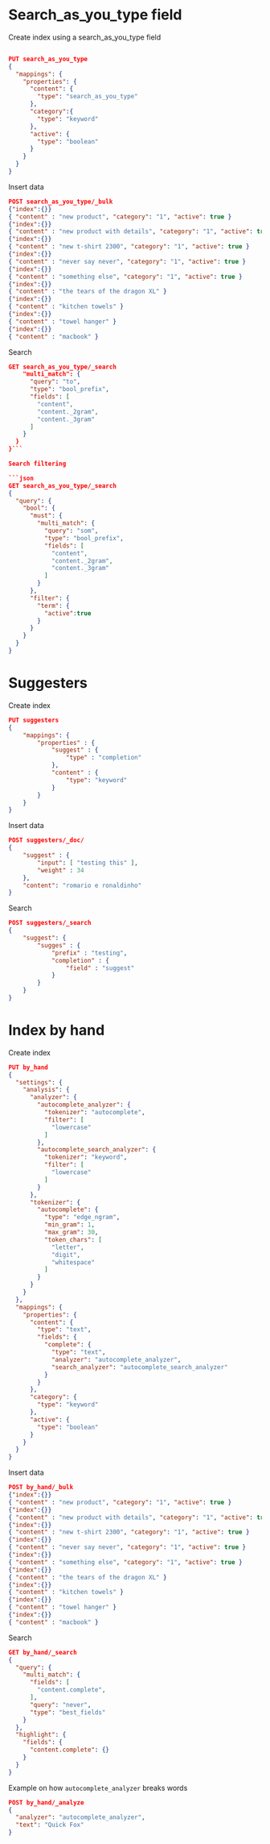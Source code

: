 # Search_as_you_type field

Create index using a search_as_you_type field

```json

PUT search_as_you_type
{
  "mappings": {
    "properties": {
      "content": {
        "type": "search_as_you_type"
      },
      "category":{
        "type": "keyword"
      },
      "active": {
        "type": "boolean"
      }
    }
  }
}
```

Insert data

```json
POST search_as_you_type/_bulk
{"index":{}}
{ "content" : "new product", "category": "1", "active": true }
{"index":{}}
{ "content" : "new product with details", "category": "1", "active": true }
{"index":{}}
{ "content" : "new t-shirt 2300", "category": "1", "active": true }
{"index":{}}
{ "content" : "never say never", "category": "1", "active": true }
{"index":{}}
{ "content" : "something else", "category": "1", "active": true }
{"index":{}}
{ "content" : "the tears of the dragon XL" }
{"index":{}}
{ "content" : "kitchen towels" }
{"index":{}}
{ "content" : "towel hanger" }
{"index":{}}
{ "content" : "macbook" }
```

Search

```json
GET search_as_you_type/_search
    "multi_match": {
      "query": "to",
      "type": "bool_prefix",
      "fields": [
        "content",
        "content._2gram",
        "content._3gram"
      ]
    }
  }
}```

Search filtering

```json
GET search_as_you_type/_search
{
  "query": {
    "bool": {
      "must": {
        "multi_match": {
          "query": "som",
          "type": "bool_prefix",
          "fields": [
            "content",
            "content._2gram",
            "content._3gram"
          ]
        }
      },
      "filter": {
        "term": {
          "active":true 
        }
      }
    }
  }
}    
```

# Suggesters

Create index

```json
PUT suggesters
{
    "mappings": {
        "properties" : {
            "suggest" : {
                "type" : "completion"
            },
            "content" : {
                "type": "keyword"
            }
        }
    }
}
```

Insert data

```json
POST suggesters/_doc/
{
    "suggest" : {
        "input": [ "testing this" ],
        "weight" : 34
    },
    "content": "romario e ronaldinho"
}
```


Search

```json
POST suggesters/_search
{
    "suggest": {
        "sugges" : {
            "prefix" : "testing", 
            "completion" : { 
                "field" : "suggest" 
            }
        }
    }
}
```



# Index by hand

Create index

```json
PUT by_hand
{
  "settings": {
    "analysis": {
      "analyzer": {
        "autocomplete_analyzer": {
          "tokenizer": "autocomplete",
          "filter": [
            "lowercase"
          ]
        },
        "autocomplete_search_analyzer": {
          "tokenizer": "keyword",
          "filter": [
            "lowercase"
          ]
        }
      },
      "tokenizer": {
        "autocomplete": {
          "type": "edge_ngram",
          "min_gram": 1,
          "max_gram": 30,
          "token_chars": [
            "letter",
            "digit",
            "whitespace"
          ]
        }
      }
    }
  },
  "mappings": {
    "properties": {
      "content": {
        "type": "text",
        "fields": {
          "complete": {
            "type": "text",
            "analyzer": "autocomplete_analyzer",
            "search_analyzer": "autocomplete_search_analyzer"
          }
        }
      },
      "category": {
        "type": "keyword"
      },
      "active": {
        "type": "boolean"
      }
    }
  }
}
```

Insert data

```json
POST by_hand/_bulk
{"index":{}}
{ "content" : "new product", "category": "1", "active": true }
{"index":{}}
{ "content" : "new product with details", "category": "1", "active": true }
{"index":{}}
{ "content" : "new t-shirt 2300", "category": "1", "active": true }
{"index":{}}
{ "content" : "never say never", "category": "1", "active": true }
{"index":{}}
{ "content" : "something else", "category": "1", "active": true }
{"index":{}}
{ "content" : "the tears of the dragon XL" }
{"index":{}}
{ "content" : "kitchen towels" }
{"index":{}}
{ "content" : "towel hanger" }
{"index":{}}
{ "content" : "macbook" }
```

Search

```json
GET by_hand/_search
{
  "query": {
    "multi_match": {
      "fields": [
        "content.complete",
      ],
      "query": "never",
      "type": "best_fields"
    }
  },
  "highlight": {
    "fields": {
      "content.complete": {}
    }
  }
}
```

Example on how `autocomplete_analyzer` breaks words 

```json
POST by_hand/_analyze
{
  "analyzer": "autocomplete_analyzer",
  "text": "Quick Fox"
}
```


